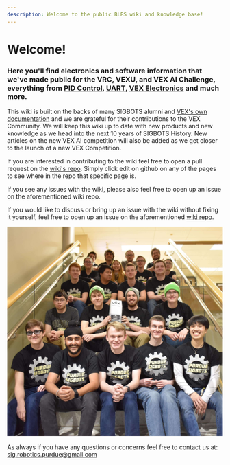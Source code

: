 ```yaml
---
description: Welcome to the public BLRS wiki and knowledge base!
---
```


# Welcome!

### Here you'll find electronics and software information that we've made public for the VRC, VEXU, and VEX AI Challenge, everything from [PID Control](software/control-algorithms/pid-controller.md), [UART](electronics/uart.md), [VEX Electronics](electronics/vex-electronics/) and much more. 

This wiki is built on the backs of many SIGBOTS alumni and [VEX's own documentation](https://kb.vex.com/hc/en-us) and we are grateful for their contributions to the VEX Community. We will keep this wiki up to date with new products and new knowledge as we head into the next 10 years of SIGBOTS History. New articles on the new VEX AI competition will also be added as we get closer to the launch of a new VEX Competition. 

If you are interested in contributing to the wiki feel free to open a pull request on the [wiki's repo](https://github.com/purduesigbots/BLRS-Wiki). Simply click edit on github on any of the pages to see where in the repo that specific page is. 

If you see any issues with the wiki, please also feel free to open up an issue on the aforementioned wiki repo.

If you would like to discuss or bring up an issue with the wiki without fixing it yourself, feel free to open up an issue on the aforementioned [wiki repo](https://github.com/purduesigbots/BLRS-Wiki).

![](.gitbook/assets/portrait.jpg)

As always if you have any questions or concerns feel free to contact us at:  [sig.robotics.purdue@gmail.com](mailto:Sig.robotics.purdue@gmail.com)



